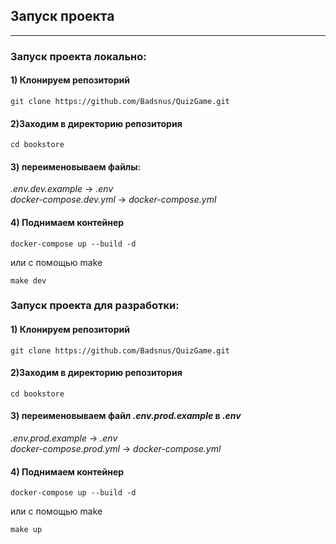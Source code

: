 ## Запуск проекта

___

### Запуск проекта локально:

#### 1) Клонируем репозиторий

```shell
git clone https://github.com/Badsnus/QuizGame.git
```

#### 2)Заходим в директорию репозитория

```shell
cd bookstore
```

#### 3) переименовываем файлы:

*.env.dev.example* -> *.env* \
*docker-compose.dev.yml* -> *docker-compose.yml*

#### 4) Поднимаем контейнер

```shell
docker-compose up --build -d
```

или с помощью make

```shell
make dev
```

### Запуск проекта для разработки:

#### 1) Клонируем репозиторий

```shell
git clone https://github.com/Badsnus/QuizGame.git
```

#### 2)Заходим в директорию репозитория

```shell
cd bookstore
```

#### 3) переименовываем файл *.env.prod.example* в *.env*

*.env.prod.example* -> *.env* \
*docker-compose.prod.yml* -> *docker-compose.yml*

#### 4) Поднимаем контейнер

```shell
docker-compose up --build -d
```

или с помощью make

```shell
make up
```
